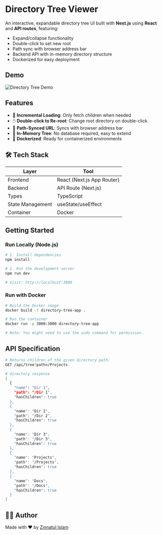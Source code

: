 # Directory Tree Viewer

An interactive, expandable directory tree UI built with **Next.js** using **React** and **API routes**, featuring:

- Expand/collapse functionality
- Double-click to set new root
- Path sync with browser address bar
- Backend API with in-memory directory structure
- Dockerized for easy deployment

## Demo

![Directory Tree Demo](https://github.com/user-attachments/assets/c44db882-c4c3-4213-a67f-c284fcf48ef5)

## Features

- 📂 **Incremental Loading**: Only fetch children when needed
- 🖱️ **Double-click to Re-root**: Change root directory on double-click
- 🔗 **Path-Synced URL**: Syncs with browser address bar
- 🧠 **In-Memory Tree**: No database required, easy to extend
- 🐳 **Dockerized**: Ready for containerized environments

## 🛠 Tech Stack

| Layer            | Tool                       |
| ---------------- | -------------------------- |
| Frontend         | React (Next.js App Router) |
| Backend          | API Route (Next.js)        |
| Types            | TypeScript                 |
| State Management | useState/useEffect         |
| Container        | Docker                     |

## Getting Started

### Run Locally (Node.js)

```bash
# 1. Install dependencies
npm install

# 2. Run the development server
npm run dev

# Visit: http://localhost:3000
```

### Run with Docker

```bash
# Build the Docker image
docker build -t directory-tree-app .

# Run the container
docker run -p 3000:3000 directory-tree-app

# Note: You might need to use the sudo command for permission.
```

## API Specification

```bash
# Returns children of the given directory path.
GET /api/tree?path=/Projects

# directory response
[
  {
    "name": "Dir 1",
    "path": "/Dir 1",
    "hasChildren": true
  },
  {
    "name": "Dir 2",
    "path": "/Dir 2",
    "hasChildren": true
  },
  {
    "name": "Dir 3",
    "path": "/Dir 3",
    "hasChildren": true
  },
  {
    "name": "Projects",
    "path": "/Projects",
    "hasChildren": true
  },
  {
    "name": "Docs",
    "path": "/Docs",
    "hasChildren": true
  }
]
```

## 🧑‍💻 Author

Made with ❤️ by [Zinnatul Islam](https://www.linkedin.com/in/zinnatul)
